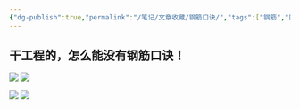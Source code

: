 ```yaml
---
{"dg-publish":true,"permalink":"/笔记/文章收藏/钢筋口诀/","tags":["钢筋","口诀"],"noteIcon":""}
---
```



## 干工程的，怎么能没有钢筋口诀！

![](https://cdn.jsdelivr.net/gh/dxfeiyun/saveim@main/img/202307110925827.jpg)
![](https://cdn.jsdelivr.net/gh/dxfeiyun/saveim@main/img/202307110926003.jpg)

![](https://cdn.jsdelivr.net/gh/dxfeiyun/saveim@main/img/202307110926922.jpg)
![](https://cdn.jsdelivr.net/gh/dxfeiyun/saveim@main/img/202307110926720.jpg)